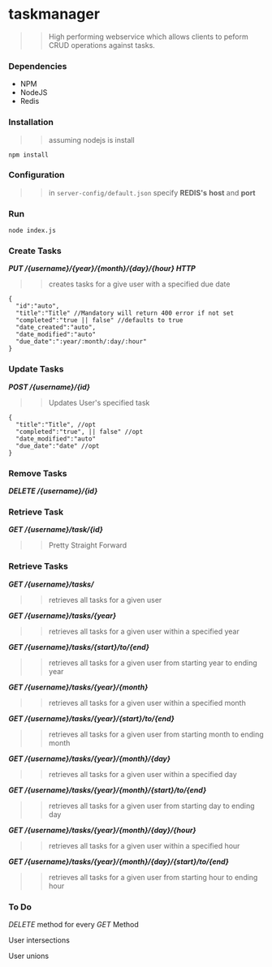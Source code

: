# taskmanager

>> High performing webservice which allows clients to peform CRUD operations against tasks.

### Dependencies
   
   * NPM
   * NodeJS
   * Redis

### Installation
>>assuming nodejs is install

`npm install`

### Configuration
>>in `server-config/default.json` specify __REDIS's__ __host__ and __port__

### Run

`node index.js`

### Create Tasks

*__PUT /{username}/{year}/{month}/{day}/{hour} HTTP__*
>> creates tasks for a give user with a specified due date

    {
      "id":"auto",
      "title":"Title" //Mandatory will return 400 error if not set
      "completed":"true || false" //defaults to true
      "date_created":"auto",
      "date_modified":"auto"
      "due_date":":year/:month/:day/:hour"
    }

### Update Tasks
 *__POST /{username}/{id}__*
 >> Updates User's specified task
 
    {
      "title":"Title", //opt
      "completed":"true", || false" //opt
      "date_modified":"auto"
      "due_date":"date" //opt
    }

### Remove Tasks
*__DELETE /{username}/{id}__*

### Retrieve Task
*__GET /{username}/task/{id}__*
>> Pretty Straight Forward

### Retrieve Tasks
*__GET /{username}/tasks/__*

>> retrieves all tasks for a given user

*__GET /{username}/tasks/{year}__*

>> retrieves all tasks for a given user within a specified year

*__GET /{username}/tasks/{start}/to/{end}__*

>> retrieves all tasks for a given user from starting year to ending year

*__GET /{username}/tasks/{year}/{month}__*

>> retrieves all tasks for a given user within a specified month

*__GET /{username}/tasks/{year}/{start}/to/{end}__*

>> retrieves all tasks for a given user from starting month to ending month

*__GET /{username}/tasks/{year}/{month}/{day}__*

>> retrieves all tasks for a given user within a specified day

*__GET /{username}/tasks/{year}/{month}/{start}/to/{end}__*

>> retrieves all tasks for a given user from starting day to ending day

*__GET /{username}/tasks/{year}/{month}/{day}/{hour}__*

>> retrieves all tasks for a given user within a specified hour

*__GET /{username}/tasks/{year}/{month}/{day}/{start}/to/{end}__*

>> retrieves all tasks for a given user from starting hour to ending hour

### To Do
*DELETE* method for every *GET* Method

User intersections

User unions
